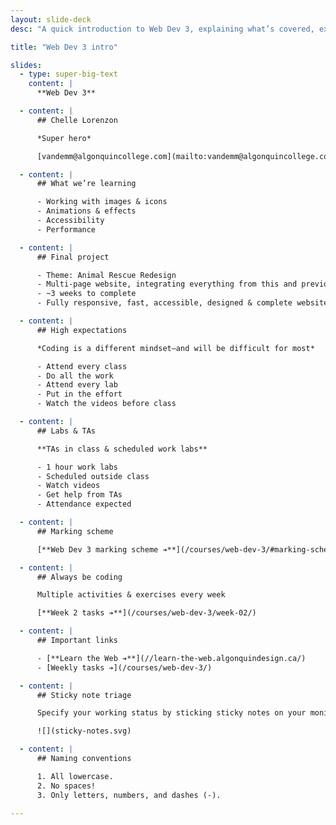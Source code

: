 ```yaml
---
layout: slide-deck
desc: "A quick introduction to Web Dev 3, explaining what’s covered, expectations & marking scheme."

title: "Web Dev 3 intro"

slides:
  - type: super-big-text
    content: |
      **Web Dev 3**

  - content: |
      ## Chelle Lorenzon

      *Super hero*

      [vandemm@algonquincollege.com](mailto:vandemm@algonquincollege.com)

  - content: |
      ## What we’re learning

      - Working with images & icons
      - Animations & effects
      - Accessibility
      - Performance

  - content: |
      ## Final project

      - Theme: Animal Rescue Redesign
      - Multi-page website, integrating everything from this and previous terms
      - ~3 weeks to complete
      - Fully responsive, fast, accessible, designed & complete website

  - content: |
      ## High expectations

      *Coding is a different mindset—and will be difficult for most*

      - Attend every class
      - Do all the work
      - Attend every lab
      - Put in the effort
      - Watch the videos before class

  - content: |
      ## Labs & TAs

      **TAs in class & scheduled work labs**

      - 1 hour work labs
      - Scheduled outside class
      - Watch videos
      - Get help from TAs
      - Attendance expected

  - content: |
      ## Marking scheme

      [**Web Dev 3 marking scheme ➔**](/courses/web-dev-3/#marking-scheme)

  - content: |
      ## Always be coding

      Multiple activities & exercises every week

      [**Week 2 tasks ➔**](/courses/web-dev-3/week-02/)

  - content: |
      ## Important links

      - [**Learn the Web ➔**](//learn-the-web.algonquindesign.ca/)
      - [Weekly tasks ➔](/courses/web-dev-3/)

  - content: |
      ## Sticky note triage

      Specify your working status by sticking sticky notes on your monitor

      ![](sticky-notes.svg)

  - content: |
      ## Naming conventions

      1. All lowercase.
      2. No spaces!
      3. Only letters, numbers, and dashes (-).

---
```

